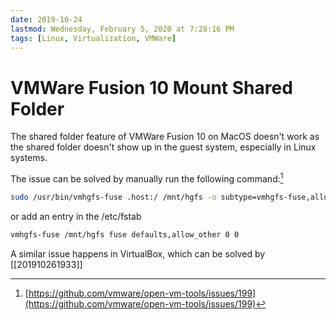 ```yaml
---
date: 2019-10-24
lastmod: Wednesday, February 5, 2020 at 7:28:16 PM
tags: [Linux, Virtualization, VMWare]
---
```

# VMWare Fusion 10 Mount Shared Folder

The shared folder feature of VMWare Fusion 10 on MacOS doesn't work as the shared folder doesn't show up in the guest system, especially in Linux systems.

The issue can be solved by manually run the following command:[^EF0346E4679D]

```bash
sudo /usr/bin/vmhgfs-fuse .host:/ /mnt/hgfs -o subtype=vmhgfs-fuse,allow_other
```

or add an entry in the /etc/fstab

```bash
vmhgfs-fuse /mnt/hgfs fuse defaults,allow_other 0 0
```

A similar issue happens in VirtualBox, which can be solved by [[201910261933]]


[^EF0346E4679D]: [https://github.com/vmware/open-vm-tools/issues/199](https://github.com/vmware/open-vm-tools/issues/199)
